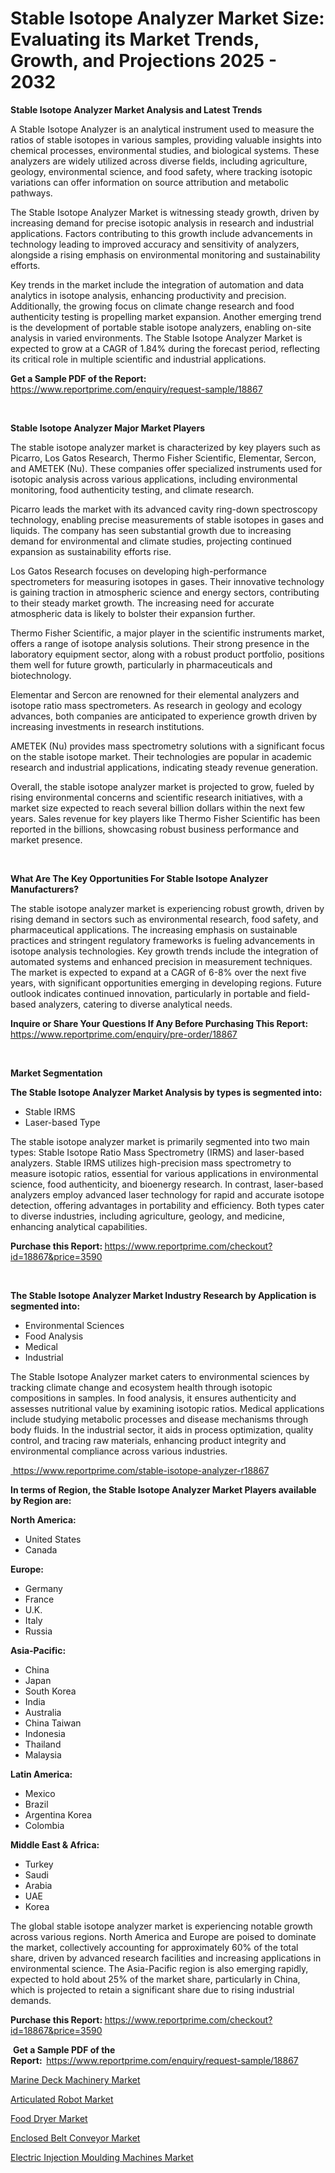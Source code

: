 <p><h1>Stable Isotope Analyzer Market Size: Evaluating its Market Trends, Growth, and Projections 2025 - 2032</h1></p><p><strong>Stable Isotope Analyzer Market Analysis and Latest Trends</strong></p>
<p><p>A Stable Isotope Analyzer is an analytical instrument used to measure the ratios of stable isotopes in various samples, providing valuable insights into chemical processes, environmental studies, and biological systems. These analyzers are widely utilized across diverse fields, including agriculture, geology, environmental science, and food safety, where tracking isotopic variations can offer information on source attribution and metabolic pathways.</p><p>The Stable Isotope Analyzer Market is witnessing steady growth, driven by increasing demand for precise isotopic analysis in research and industrial applications. Factors contributing to this growth include advancements in technology leading to improved accuracy and sensitivity of analyzers, alongside a rising emphasis on environmental monitoring and sustainability efforts.</p><p>Key trends in the market include the integration of automation and data analytics in isotope analysis, enhancing productivity and precision. Additionally, the growing focus on climate change research and food authenticity testing is propelling market expansion. Another emerging trend is the development of portable stable isotope analyzers, enabling on-site analysis in varied environments. The Stable Isotope Analyzer Market is expected to grow at a CAGR of 1.84% during the forecast period, reflecting its critical role in multiple scientific and industrial applications.</p></p>
<p><strong>Get a Sample PDF of the Report:&nbsp;</strong> <a href="https://www.reportprime.com/enquiry/request-sample/18867?utm_campaign=24&utm_medium=2&utm_source=Github&utm_content=ia&utm_term=19032025&utm_id=stable-isotope-analyzer">https://www.reportprime.com/enquiry/request-sample/18867</a></p>
<p>&nbsp;</p>
<p><strong>Stable Isotope Analyzer Major Market Players</strong></p>
<p><p>The stable isotope analyzer market is characterized by key players such as Picarro, Los Gatos Research, Thermo Fisher Scientific, Elementar, Sercon, and AMETEK (Nu). These companies offer specialized instruments used for isotopic analysis across various applications, including environmental monitoring, food authenticity testing, and climate research.</p><p>Picarro leads the market with its advanced cavity ring-down spectroscopy technology, enabling precise measurements of stable isotopes in gases and liquids. The company has seen substantial growth due to increasing demand for environmental and climate studies, projecting continued expansion as sustainability efforts rise.</p><p>Los Gatos Research focuses on developing high-performance spectrometers for measuring isotopes in gases. Their innovative technology is gaining traction in atmospheric science and energy sectors, contributing to their steady market growth. The increasing need for accurate atmospheric data is likely to bolster their expansion further.</p><p>Thermo Fisher Scientific, a major player in the scientific instruments market, offers a range of isotope analysis solutions. Their strong presence in the laboratory equipment sector, along with a robust product portfolio, positions them well for future growth, particularly in pharmaceuticals and biotechnology.</p><p>Elementar and Sercon are renowned for their elemental analyzers and isotope ratio mass spectrometers. As research in geology and ecology advances, both companies are anticipated to experience growth driven by increasing investments in research institutions.</p><p>AMETEK (Nu) provides mass spectrometry solutions with a significant focus on the stable isotope market. Their technologies are popular in academic research and industrial applications, indicating steady revenue generation.</p><p>Overall, the stable isotope analyzer market is projected to grow, fueled by rising environmental concerns and scientific research initiatives, with a market size expected to reach several billion dollars within the next few years. Sales revenue for key players like Thermo Fisher Scientific has been reported in the billions, showcasing robust business performance and market presence.</p></p>
<p>&nbsp;</p>
<p><strong>What Are The Key Opportunities For Stable Isotope Analyzer Manufacturers?</strong></p>
<p><p>The stable isotope analyzer market is experiencing robust growth, driven by rising demand in sectors such as environmental research, food safety, and pharmaceutical applications. The increasing emphasis on sustainable practices and stringent regulatory frameworks is fueling advancements in isotope analysis technologies. Key growth trends include the integration of automated systems and enhanced precision in measurement techniques. The market is expected to expand at a CAGR of 6-8% over the next five years, with significant opportunities emerging in developing regions. Future outlook indicates continued innovation, particularly in portable and field-based analyzers, catering to diverse analytical needs.</p></p>
<p><strong>Inquire or Share Your Questions If Any Before Purchasing This Report:</strong> <a href="https://www.reportprime.com/enquiry/pre-order/18867?utm_campaign=24&utm_medium=2&utm_source=Github&utm_content=ia&utm_term=19032025&utm_id=stable-isotope-analyzer">https://www.reportprime.com/enquiry/pre-order/18867</a></p>
<p>&nbsp;</p>
<p><strong>Market Segmentation</strong></p>
<p><strong>The Stable Isotope Analyzer Market Analysis by types is segmented into:</strong></p>
<p><ul><li>Stable IRMS</li><li>Laser-based Type</li></ul></p>
<p><p>The stable isotope analyzer market is primarily segmented into two main types: Stable Isotope Ratio Mass Spectrometry (IRMS) and laser-based analyzers. Stable IRMS utilizes high-precision mass spectrometry to measure isotopic ratios, essential for various applications in environmental science, food authenticity, and bioenergy research. In contrast, laser-based analyzers employ advanced laser technology for rapid and accurate isotope detection, offering advantages in portability and efficiency. Both types cater to diverse industries, including agriculture, geology, and medicine, enhancing analytical capabilities.</p></p>
<p><strong>Purchase this Report:&nbsp;</strong><a href="https://www.reportprime.com/checkout?id=18867&price=3590&utm_campaign=24&utm_medium=2&utm_source=Github&utm_content=ia&utm_term=19032025&utm_id=stable-isotope-analyzer">https://www.reportprime.com/checkout?id=18867&price=3590</a></p>
<p>&nbsp;</p>
<p><strong>The Stable Isotope Analyzer Market Industry Research by Application is segmented into:</strong></p>
<p><ul><li>Environmental Sciences</li><li>Food Analysis</li><li>Medical</li><li>Industrial</li></ul></p>
<p><p>The Stable Isotope Analyzer market caters to environmental sciences by tracking climate change and ecosystem health through isotopic compositions in samples. In food analysis, it ensures authenticity and assesses nutritional value by examining isotopic ratios. Medical applications include studying metabolic processes and disease mechanisms through body fluids. In the industrial sector, it aids in process optimization, quality control, and tracing raw materials, enhancing product integrity and environmental compliance across various industries.</p></p>
<p><a href="https://www.reportprime.com/stable-isotope-analyzer-r18867?utm_campaign=24&utm_medium=2&utm_source=Github&utm_content=ia&utm_term=19032025&utm_id=stable-isotope-analyzer">&nbsp;https://www.reportprime.com/stable-isotope-analyzer-r18867</a></p>
<p><strong>In terms of Region, the Stable Isotope Analyzer Market Players available by Region are:</strong></p>
<p>
    <p> <strong> North America: </strong>
        <ul>
            <li>United States</li>
            <li>Canada</li>
        </ul>
        </p> 
    <p> <strong> Europe: </strong>
        <ul>
            <li>Germany</li>
            <li>France</li>
            <li>U.K.</li>
            <li>Italy</li>
            <li>Russia</li>
        </ul>
        </p> 
    <p> <strong> Asia-Pacific: </strong>
        <ul>
            <li>China</li>
            <li>Japan</li>
            <li>South Korea</li>
            <li>India</li>
            <li>Australia</li>
            <li>China Taiwan</li>
            <li>Indonesia</li>
            <li>Thailand</li>
            <li>Malaysia</li>
        </ul>
        </p> 
    <p> <strong> Latin America: </strong>
        <ul>
            <li>Mexico</li>
            <li>Brazil</li>
            <li>Argentina Korea</li>
            <li>Colombia</li>
        </ul>
        </p> 
    <p> <strong> Middle East & Africa: </strong>
        <ul>
            <li>Turkey</li>
            <li>Saudi</li>
            <li>Arabia</li>
            <li>UAE</li>
            <li>Korea</li>
        </ul>
    </p>
    </p>
<p><p>The global stable isotope analyzer market is experiencing notable growth across various regions. North America and Europe are poised to dominate the market, collectively accounting for approximately 60% of the total share, driven by advanced research facilities and increasing applications in environmental science. The Asia-Pacific region is also emerging rapidly, expected to hold about 25% of the market share, particularly in China, which is projected to retain a significant share due to rising industrial demands.</p></p>
<p><strong>Purchase this Report: </strong><a href="https://www.reportprime.com/checkout?id=18867&price=3590&utm_campaign=24&utm_medium=2&utm_source=Github&utm_content=ia&utm_term=19032025&utm_id=stable-isotope-analyzer">https://www.reportprime.com/checkout?id=18867&price=3590</a></p>
<p>&nbsp;<strong>Get a Sample PDF of the Report:&nbsp;&nbsp;</strong><a href="https://www.reportprime.com/enquiry/request-sample/18867?utm_campaign=24&utm_medium=2&utm_source=Github&utm_content=ia&utm_term=19032025&utm_id=stable-isotope-analyzer">https://www.reportprime.com/enquiry/request-sample/18867</a></p>
<p><strong></strong></p>
<p><p><a href="https://github.com/bichukapac/Market-Research-Report-List-1/blob/main/marine-deck-machinery-market.md?utm_campaign=24&utm_medium=2&utm_source=Github&utm_content=ia&utm_term=19032025&utm_id=stable-isotope-analyzer">Marine Deck Machinery Market</a></p><p><a href="https://github.com/swaftaenglem/Market-Research-Report-List-1/blob/main/articulated-robot-market.md?utm_campaign=24&utm_medium=2&utm_source=Github&utm_content=ia&utm_term=19032025&utm_id=stable-isotope-analyzer">Articulated Robot Market</a></p><p><a href="https://github.com/laveeasaadrh/Market-Research-Report-List-1/blob/main/food-dryer-market.md?utm_campaign=24&utm_medium=2&utm_source=Github&utm_content=ia&utm_term=19032025&utm_id=stable-isotope-analyzer">Food Dryer Market</a></p><p><a href="https://github.com/gassmkalay/Market-Research-Report-List-1/blob/main/enclosed-belt-conveyor-market.md?utm_campaign=24&utm_medium=2&utm_source=Github&utm_content=ia&utm_term=19032025&utm_id=stable-isotope-analyzer">Enclosed Belt Conveyor Market</a></p><p><a href="https://github.com/blauetrelawz/Market-Research-Report-List-1/blob/main/electric-injection-moulding-machines-market.md?utm_campaign=24&utm_medium=2&utm_source=Github&utm_content=ia&utm_term=19032025&utm_id=stable-isotope-analyzer">Electric Injection Moulding Machines Market</a></p></p>